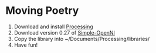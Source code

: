 Moving Poetry
=============

1. Download and install [Processing](http://processing.org/)
2. Download version 0.27 of [Simple-OpenNI](http://code.google.com/p/simple-openni/downloads/list)
3. Copy the library into ~/Documents/Processing/libraries/
4. Have fun!